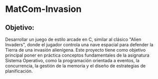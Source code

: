 # MatCom-Invasion
## Objetivo:
Desarrollar un juego de estilo arcade en C, similar al clásico "Alien Invaders", donde el jugador
controla una nave espacial para defender la Tierra de una invasión alienígena. Este proyecto tiene
como objetivo principal poner en práctica conceptos fundamentales de la asignatura Sistema
Operativo, como la programación orientada a eventos, la concurrencia, la gestión de la memoria y
el diseño de estrategias de planificación.
